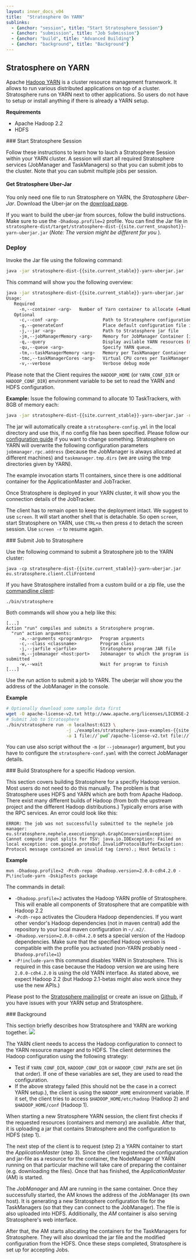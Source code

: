 ```yaml
---
layout: inner_docs_v04
title:  "Stratosphere On YARN"
sublinks:
  - {anchor: "session", title: "Start Stratosphere Session"}
  - {anchor: "submission", title: "Job Submission"}
  - {anchor: "build", title: "Advanced Building"}
  - {anchor: "background", title: "Background"}
---
```


## Stratosphere on YARN

Apache [Hadoop YARN](http://hadoop.apache.org/) is a cluster resource management framework. It allows to run various distributed applications on top of a cluster. Stratosphere runs on YARN next to other applications. So users do not have to setup or install anything if there is already a YARN setup.



<b>Requirements</b>
<ul>
    <li>Apache Hadoop 2.2</li>
    <li>HDFS</li>
</ul>


<section id="session">
### Start Stratosphere Session

Follow these instructions to learn how to lauch a Stratosphere Session within your YARN cluster. A session will start all required Stratosphere services (JobManager and TaskManagers) so that you can submit jobs to the cluster. Note that you can submit multiple jobs per session.

#### Get Stratosphere Uber-Jar

You only need one file to run Stratosphere on YARN, the <i>Stratosphere Uber-Jar</i>. Download the Uber-jar on the [download page]({{site.baseurl}}/downloads/#bin).


If you want to build the uber-jar from sources, follow the build instructions. Make sure to use the `-Dhadoop.profile=2` profile. You can find the Jar file in `stratosphere-dist/target/stratosphere-dist-{{site.current_snapshot}}-yarn-uberjar.jar` (*Note: The version might be different for you* ).

### Deploy

Invoke the Jar file using the following command:

```bash
java -jar stratosphere-dist-{{site.current_stable}}-yarn-uberjar.jar
```

This command will show you the following overview:

```bash
java -jar stratosphere-dist-{{site.current_stable}}-yarn-uberjar.jar 
Usage:
   Required
     -n,--container <arg>   Number of Yarn container to allocate (=Number of TaskTrackers)
   Optional
     -c,--conf <arg>                 Path to Stratosphere configuration file
     -g,--generateConf               Place default configuration file in current directory
     -j,--jar <arg>                  Path to Stratosphere jar file
     -jm,--jobManagerMemory <arg>    Memory for JobManager Container [in MB]
     -q,--query                      Display avilable YARN resources (memory, cores)
     -qu,--queue <arg>               Specify YARN queue.
     -tm,--taskManagerMemory <arg>   Memory per TaskManager Container [in MB]
     -tmc,--taskManagerCores <arg>   Virtual CPU cores per TaskManager
     -v,--verbose                    Verbose debug mode
```

Please note that the Client requires the `HADOOP_HOME` (or `YARN_CONF_DIR` or `HADOOP_CONF_DIR`) environment variable to be set to read the YARN and HDFS configuration.

**Example:** Issue the following command to allocate 10 TaskTrackers, with 8GB of memory each:

```bash
java -jar stratosphere-dist-{{site.current_stable}}-yarn-uberjar.jar -n 10 -tm 8192
```


The jar will automatically create a `stratosphere-config.yml` in the local directory and use this, if no config file has been specified. Please follow our [configuration guide]({{site.baseurl}}/docs/0.4/setup/config.html) if you want to change something. Stratosphere on YARN will overwrite the following configuration parameters `jobmanager.rpc.address` (because the JobManager is always allocated at different machines) and `taskmanager.tmp.dirs` (we are using the tmp directories given by YARN).

The example invocation starts 11 containers, since there is one additional container for the ApplicationMaster and JobTracker.

Once Stratosphere is deployed in your YARN cluster, it will show you the connection details of the JobTracker.

The client has to remain open to keep the deployment intact. We suggest to use `screen`. It will start another shell that is detachable.
So open `screen`, start Stratosphere on YARN, use `CTRL+a` then press `d` to detach the screen session. Use `screen -r` to resume again.
</section>

<section id="submission">
### Submit Job to Stratosphere


Use the following command to submit a Stratosphere job to the YARN cluster:

```
java -cp stratosphere-dist-{{site.current_stable}}-yarn-uberjar.jar eu.stratosphere.client.CliFrontend
```

If you have Stratosphere installed from a custom build or a zip file, use the [commandline client]({{site.baseurl}}/docs/0.4/program_execution/cli_client.html):

```
./bin/stratosphere
``` 

Both commands will show you a help like this:

```
[...]
Action "run" compiles and submits a Stratosphere program.
  "run" action arguments:
     -a,--arguments <programArgs>   Program arguments
     -c,--class <classname>         Program class
     -j,--jarfile <jarfile>         Stratosphere program JAR file
     -m,--jobmanager <host:port>    Jobmanager to which the program is submitted
     -w,--wait                      Wait for program to finish
[...]
```

Use the *run* action to submit a job to YARN. The uberjar will show you the address of the JobManager in the console.

**Example**

```bash
# Optionally download some sample data first
wget -O apache-license-v2.txt http://www.apache.org/licenses/LICENSE-2.0.txt
# Submit Job to Stratosphere
./bin/stratosphere run -m localhost:6123 \
                       -j ./examples/stratosphere-java-examples-{{site.current_stable}}-WordCount.jar \
                       -a 1 file://`pwd`/apache-license-v2.txt file://`pwd`/wordcount-result.txt 
```

You can use also script without the `-m` (or `--jobmanager`) argument, but you have to configure the `stratosphere-conf.yaml` with the correct JobManager details.
</section>

<section id="build">
### Build Stratosphere for a specific Hadoop version.

This section covers building Stratosphere for a specifiy Hadoop version. Most users do not need to do this manually.
The problem is that Stratosphere uses HDFS and YARN which are both from Apache Hadoop. There exist many different builds of Hadoop (from both the upstream project and the different Hadoop distributions.)
Typically errors arise with the RPC services. An error could look like this:

```
ERROR: The job was not successfully submitted to the nephele job manager: eu.stratosphere.nephele.executiongraph.GraphConversionException: Cannot compute input splits for TSV: java.io.IOException: Failed on local exception: com.google.protobuf.InvalidProtocolBufferException: Protocol message contained an invalid tag (zero).; Host Details :
```

**Example**

```
mvn -Dhadoop.profile=2 -Pcdh-repo -Dhadoop.version=2.0.0-cdh4.2.0 -P\!include-yarn -DskipTests package
```

The commands in detail:

*  `-Dhadoop.profile=2` activates the Hadoop YARN profile of Stratosphere. This will enable all components of Stratosphere that are compatible with Hadoop 2.2
*  `-Pcdh-repo` activates the Cloudera Hadoop dependencies. If you want other vendor's Hadoop dependencies (not in maven central) add the repository to your local maven configuration in `~/.m2/`.
* `-Dhadoop.version=2.0.0-cdh4.2.0` sets a special version of the Hadoop dependencies. Make sure that the specified Hadoop version is compatible with the profile you activated (non-YARN probably need `-Dhadoop.profile=1`)
* `-P!include-yarn` this command disables YARN in Stratosphere. This is required in this case because the Hadoop version we are using here `2.0.0-cdh4.2.0` is using the old YARN interface. As stated above, we expect Hadoop 2.2 (but Hadoop 2.1-betas might also work since they use the new APIs.)

Please post to the [Stratosphere mailinglist](https://groups.google.com/d/forum/stratosphere-users) or create an issue on [Github](https://github.com/stratosphere/stratosphere/issues), if you have issues with your YARN setup and Stratosphere.

</section>

<section id="background">
### Background

This section briefly describes how Stratosphere and YARN are working together. 
<img src="{{site.baseurl}}/img/StratosphereOnYarn.svg" class="img-responsive">

The YARN client needs to access the Hadoop configuration to connect to the YARN resource manager and to HDFS. The client determines the Hadoop configuration using the following strategy:

* Test if `YARN_CONF_DIR`, `HADOOP_CONF_DIR` or `HADOOP_CONF_PATH` are set (in that order). If one of these variables are set, they are used to read the configuration.
* If the above strategy failed (this should not be the case in a correct YARN setup.), the client is using the `HADOOP_HOME` environment variable. If it set, the client tries to access `$HADOOP_HOME/etc/hadoop` (Hadoop 2) and `$HADOOP_HOME/conf` (Hadoop 1).

When starting a new Stratosphere YARN session, the client first checks if the requested resources (containers and memory) are available. After that, it is uploading a jar that contains Stratosphere and the configuration to HDFS (step 1).

The next step of the client is to request (step 2) a YARN container to start the *ApplicationMaster* (step 3). Since the client registered the configuration and jar-file as a resource for the container, the NodeManager of YARN running on that particular machine will take care of preparing the container (e.g. downloading the files). Once that has finished, the *ApplicationMaster* (AM) is started.

The *JobManager* and AM are running in the same container. Once they successfully started, the AM knows the address of the JobManager (its own host). It is generating a new Stratosphere configuration file for the TaskManagers (so that they can connect to the JobManager). The file is also uploaded into HDFS. Additionally, the *AM* container is also serving Stratosphere's web interface.

After that, the AM starts allocating the containers for the TaskManagers for Stratosphere. They will also download the jar file and the modified configuration from the HDFS. Once these steps completed, Stratosphere is set up for accepting Jobs.


</section>
